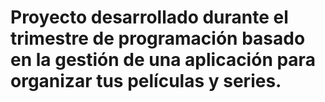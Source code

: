 ﻿# Proyecto desarrollado durante el trimestre de programación basado en la gestión de una aplicación para organizar tus películas y series.

